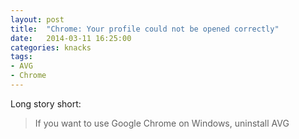 ```yaml
---
layout: post
title:  "Chrome: Your profile could not be opened correctly"
date:   2014-03-11 16:25:00
categories: knacks
tags:
- AVG
- Chrome
---
```

Long story short:

> If you want to use Google Chrome on Windows, uninstall AVG
